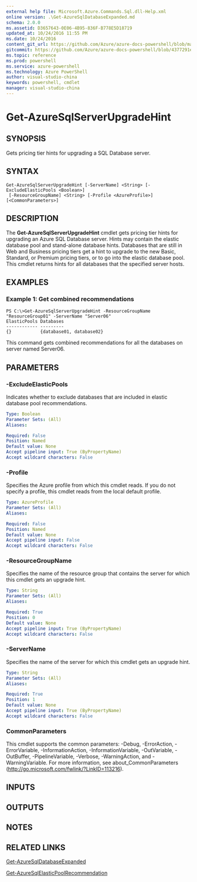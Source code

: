 ```yaml
---
external help file: Microsoft.Azure.Commands.Sql.dll-Help.xml
online version: .\Get-AzureSqlDatabaseExpanded.md
schema: 2.0.0
ms.assetid: D3657643-0E06-4B95-836F-B778E5D18719
updated_at: 10/24/2016 11:55 PM
ms.date: 10/24/2016
content_git_url: https://github.com/Azure/azure-docs-powershell/blob/master/azureps-cmdlets-docs/ResourceManager/AzureRM.Sql/v0.9.8/Get-AzureSqlServerUpgradeHint.md
gitcommit: https://github.com/Azure/azure-docs-powershell/blob/4377291ee360e58e2c1c5d644155daf6a0279055/azureps-cmdlets-docs/ResourceManager/AzureRM.Sql/v0.9.8/Get-AzureSqlServerUpgradeHint.md
ms.topic: reference
ms.prod: powershell
ms.service: azure-powershell
ms.technology: Azure PowerShell
author: visual-studio-china
keywords: powershell, cmdlet
manager: visual-studio-china
---
```


# Get-AzureSqlServerUpgradeHint

## SYNOPSIS
Gets pricing tier hints for upgrading a SQL Database server.

## SYNTAX

```
Get-AzureSqlServerUpgradeHint [-ServerName] <String> [-ExcludeElasticPools <Boolean>]
 [-ResourceGroupName] <String> [-Profile <AzureProfile>] [<CommonParameters>]
```

## DESCRIPTION
The **Get-AzureSqlServerUpgradeHint** cmdlet gets pricing tier hints for upgrading an Azure SQL Database server.
Hints may contain the elastic database pool and stand-alone database hints.
Databases that are still in Web and Business pricing tiers get a hint to upgrade to the new Basic, Standard, or Premium pricing tiers, or to go into the elastic database pool.
This cmdlet returns hints for all databases that the specified server hosts.

## EXAMPLES

### Example 1: Get combined recommendations
```
PS C:\>Get-AzureSqlServerUpgradeHint -ResourceGroupName "ResourceGroup01" -ServerName "Server06"
ElasticPools Databases           
------------ ---------           
{}           {database01, database02}
```

This command gets combined recommendations for all the databases on server named Server06.

## PARAMETERS

### -ExcludeElasticPools
Indicates whether to exclude databases that are included in elastic database pool recommendations.

```yaml
Type: Boolean
Parameter Sets: (All)
Aliases: 

Required: False
Position: Named
Default value: None
Accept pipeline input: True (ByPropertyName)
Accept wildcard characters: False
```

### -Profile
Specifies the Azure profile from which this cmdlet reads.
If you do not specify a profile, this cmdlet reads from the local default profile.

```yaml
Type: AzureProfile
Parameter Sets: (All)
Aliases: 

Required: False
Position: Named
Default value: None
Accept pipeline input: False
Accept wildcard characters: False
```

### -ResourceGroupName
Specifies the name of the resource group that contains the server for which this cmdlet gets an upgrade hint.

```yaml
Type: String
Parameter Sets: (All)
Aliases: 

Required: True
Position: 0
Default value: None
Accept pipeline input: True (ByPropertyName)
Accept wildcard characters: False
```

### -ServerName
Specifies the name of the server for which this cmdlet gets an upgrade hint.

```yaml
Type: String
Parameter Sets: (All)
Aliases: 

Required: True
Position: 1
Default value: None
Accept pipeline input: True (ByPropertyName)
Accept wildcard characters: False
```

### CommonParameters
This cmdlet supports the common parameters: -Debug, -ErrorAction, -ErrorVariable, -InformationAction, -InformationVariable, -OutVariable, -OutBuffer, -PipelineVariable, -Verbose, -WarningAction, and -WarningVariable. For more information, see about_CommonParameters (http://go.microsoft.com/fwlink/?LinkID=113216).

## INPUTS

## OUTPUTS

## NOTES

## RELATED LINKS

[Get-AzureSqlDatabaseExpanded](./Get-AzureSqlDatabaseExpanded.md)

[Get-AzureSqlElasticPoolRecommendation](./Get-AzureSqlElasticPoolRecommendation.md)


